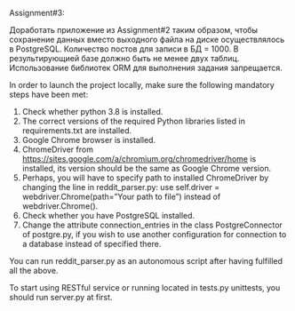 Assignment#3:

Доработать приложение из Assignment#2 таким образом, чтобы сохранение данных вместо выходного файла на диске
осуществлялось в PostgreSQL. Количество постов для записи в БД = 1000.
В результирующией базе должно быть не менее двух таблиц.
Использование библиотек ORM для выполнения задания запрещается.

In order to launch the project locally, make sure the following mandatory steps have been met:

1. Check whether python 3.8 is installed.
2. The correct versions of the required Python libraries listed in requirements.txt are installed.
3. Google Chrome browser is installed.
4. ChromeDriver from https://sites.google.com/a/chromium.org/chromedriver/home is installed, its version should be the same as Google Chrome version.
5. Perhaps, you will have to specify path to installed ChromeDriver by changing the line in reddit_parser.py: use self.driver = webdriver.Chrome(path=”Your path to file”) instead of webdriver.Chrome().
6. Check whether you have PostgreSQL installed.
7. Change the attribute connection_entries in the class PostgreConnector of postgre.py, if you wish to use another configuration for connection to a database instead of specified there.

You can run reddit_parser.py as an autonomous script after having fulfilled all the above.

To start using RESTful service or running located in tests.py unittests, you should run server.py at first.